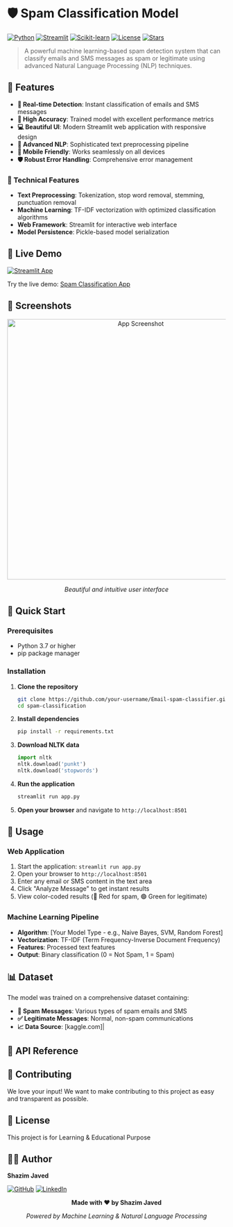 # 🛡️ Spam Classification Model

[![Python](https://img.shields.io/badge/Python-3.7+-blue.svg)](https://www.python.org/downloads/)
[![Streamlit](https://img.shields.io/badge/Streamlit-1.28+-red.svg)](https://streamlit.io/)
[![Scikit-learn](https://img.shields.io/badge/Scikit--learn-1.3+-orange.svg)](https://scikit-learn.org/)
[![License](https://img.shields.io/badge/License-MIT-green.svg)](LICENSE)
[![Stars](https://img.shields.io/github/stars/your-username/spam-classification?style=social)](https://github.com/shazimjaved/Email-spam-classifier)
> A powerful machine learning-based spam detection system that can classify emails and SMS messages as spam or legitimate using advanced Natural Language Processing (NLP) techniques.

## 🌟 Features

- **🚀 Real-time Detection**: Instant classification of emails and SMS messages
- **🎯 High Accuracy**: Trained model with excellent performance metrics
- **💻 Beautiful UI**: Modern Streamlit web application with responsive design
- **🧠 Advanced NLP**: Sophisticated text preprocessing pipeline
- **📱 Mobile Friendly**: Works seamlessly on all devices
- **🛡️ Robust Error Handling**: Comprehensive error management

### 🔧 Technical Features

- **Text Preprocessing**: Tokenization, stop word removal, stemming, punctuation removal
- **Machine Learning**: TF-IDF vectorization with optimized classification algorithms
- **Web Framework**: Streamlit for interactive web interface
- **Model Persistence**: Pickle-based model serialization

## 🎯 Live Demo

[![Streamlit App](https://static.streamlit.io/badges/streamlit_badge_black_white.svg)](https://email-spam-classifier-shazim.streamlit.app/)

Try the live demo: [Spam Classification App](https://email-spam-classifier-shazim.streamlit.app/)

## 📸 Screenshots

<div align="center">
  <img src="static/images/Streamlit - Personal - Microsoft​ Edge 31-Aug-25 10_51_49 PM.png" alt="App Screenshot" width="600"/>
  <p><em>Beautiful and intuitive user interface</em></p>
</div>

## 🚀 Quick Start

### Prerequisites

- Python 3.7 or higher
- pip package manager

### Installation

1. **Clone the repository**
   ```bash
   git clone https://github.com/your-username/Email-spam-classifier.git
   cd spam-classification
   ```

2. **Install dependencies**
   ```bash
   pip install -r requirements.txt
   ```

3. **Download NLTK data**
   ```python
   import nltk
   nltk.download('punkt')
   nltk.download('stopwords')
   ```

4. **Run the application**
   ```bash
   streamlit run app.py
   ```

5. **Open your browser** and navigate to `http://localhost:8501`

## 📖 Usage

### Web Application

1. Start the application: `streamlit run app.py`
2. Open your browser to `http://localhost:8501`
3. Enter any email or SMS content in the text area
4. Click "Analyze Message" to get instant results
5. View color-coded results (🔴 Red for spam, 🟢 Green for legitimate)

### Machine Learning Pipeline

- **Algorithm**: [Your Model Type - e.g., Naive Bayes, SVM, Random Forest]
- **Vectorization**: TF-IDF (Term Frequency-Inverse Document Frequency)
- **Features**: Processed text features
- **Output**: Binary classification (0 = Not Spam, 1 = Spam)

## 📊 Dataset

The model was trained on a comprehensive dataset containing:

- **📧 Spam Messages**: Various types of spam emails and SMS
- **✅ Legitimate Messages**: Normal, non-spam communications
- **📈 Data Source**: [kaggle.com]|

## 🔧 API Reference


## 🤝 Contributing

We love your input! We want to make contributing to this project as easy and transparent as possible.

## 📝 License

This project is for Learning & Educational Purpose

## 👨‍💻 Author

**Shazim Javed**

[![GitHub](https://img.shields.io/badge/GitHub-100000?style=for-the-badge&logo=github&logoColor=white)](https://github.com/shazimjaved)
[![LinkedIn](https://img.shields.io/badge/LinkedIn-0077B5?style=for-the-badge&logo=linkedin&logoColor=white)](https://linkedin.com/in/shazim-javed-095472325)


<div align="center">
  <p><strong>Made with ❤️ by Shazim Javed</strong></p>
  <p><em>Powered by Machine Learning & Natural Language Processing</em></p>
</div>
